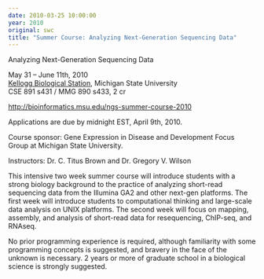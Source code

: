 ```yaml
---
date: 2010-03-25 10:00:00
year: 2010
original: swc
title: "Summer Course: Analyzing Next-Generation Sequencing Data"
---
```

<p>Analyzing Next-Generation Sequencing Data</p>
<p>May 31 – June 11th, 2010<br />
<a href="http://www.kbs.msu.edu/">Kellogg Biological Station</a>, Michigan State University<br />
CSE 891 s431 / MMG 890 s433, 2 cr</p>
<p><a href="http://bioinformatics.msu.edu/ngs-summer-course-2010">http://bioinformatics.msu.edu/ngs-summer-course-2010</a></p>
<p>Applications are due by midnight EST, April 9th, 2010.</p>
<p>Course sponsor: Gene Expression in Disease and Development Focus Group at Michigan State University.</p>
<p>Instructors: Dr. C. Titus Brown and Dr. Gregory V. Wilson</p>
<p>This intensive two week summer course will introduce students with a strong biology background to the practice of analyzing short-read sequencing data from the Illumina GA2 and other next-gen platforms. The first week will introduce students to computational thinking and large-scale data analysis on UNIX platforms. The second week will focus on mapping, assembly, and analysis of short-read data for resequencing, ChIP-seq, and RNAseq.</p>
<p>No prior programming experience is required, although familiarity with some programming concepts is suggested, and bravery in the face of the unknown is necessary. 2 years or more of graduate school in a biological science is strongly suggested.</p>
